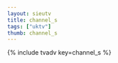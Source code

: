 ```yaml
--- 
layout: sieutv
title: channel_s
tags: ["uktv"]
thumb: channel_s
---
```

{% include tvadv key=channel_s %}
